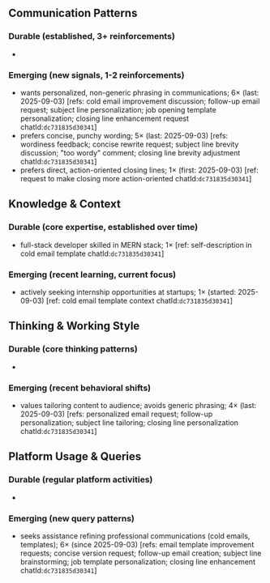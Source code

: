 ## Communication Patterns
### Durable (established, 3+ reinforcements)
-

### Emerging (new signals, 1-2 reinforcements)
- wants personalized, non-generic phrasing in communications; 6× (last: 2025-09-03) [refs: cold email improvement discussion; follow-up email request; subject line personalization; job opening template personalization; closing line enhancement request chatId:`dc731835d30341`]
- prefers concise, punchy wording; 5× (last: 2025-09-03) [refs: wordiness feedback; concise rewrite request; subject line brevity discussion; "too wordy" comment; closing line brevity adjustment chatId:`dc731835d30341`]
- prefers direct, action-oriented closing lines; 1× (first: 2025-09-03) [ref: request to make closing more action-oriented chatId:`dc731835d30341`]

## Knowledge & Context
### Durable (core expertise, established over time)
- full-stack developer skilled in MERN stack; 1× [ref: self-description in cold email template chatId:`dc731835d30341`]

### Emerging (recent learning, current focus)
- actively seeking internship opportunities at startups; 1× (started: 2025-09-03) [ref: cold email template context chatId:`dc731835d30341`]

## Thinking & Working Style
### Durable (core thinking patterns)
-

### Emerging (recent behavioral shifts)
- values tailoring content to audience; avoids generic phrasing; 4× (last: 2025-09-03) [refs: personalized email request; follow-up personalization; subject line tailoring; closing line personalization chatId:`dc731835d30341`]

## Platform Usage & Queries
### Durable (regular platform activities)
-

### Emerging (new query patterns)
- seeks assistance refining professional communications (cold emails, templates); 6× (since 2025-09-03) [refs: email template improvement requests; concise version request; follow-up email creation; subject line brainstorming; job template personalization; closing line enhancement chatId:`dc731835d30341`]